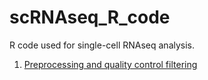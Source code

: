 # scRNAseq_R_code
R code used for single-cell RNAseq analysis. 

1) [Preprocessing and quality control filtering](https://neusic.github.io/scRNAseq_R_code/1_Pre_processing_and_QC_filtering.nb.html)
